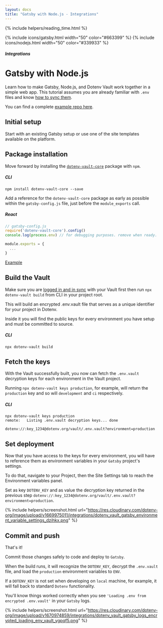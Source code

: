 ```yaml
---
layout: docs
title: "Gatsby with Node.js - Integrations"
---
```


{% include helpers/reading_time.html %}

{% include icons/gatsby.html width="50" color="#663399" %}
{% include icons/nodejs.html width="50" color="#339933" %}

##### Integrations
# __Gatsby with Node.js__

Learn how to make Gatsby, Node.js, and Dotenv Vault work together in a simple web app. This tutorial assumes you are already familiar with `.env` files and know [how to sync them](/docs/tutorials/sync).

You can find a complete [example repo here](https://github.com/dotenv-org/integration-example-gatsby-nodejs).

## Initial setup
Start with an existing Gatsby setup or use one of the site templates available on the platform.

## Package installation
Move forward by installing the [`dotenv-vault-core`](https://github.com/dotenv-org/dotenv-vault-core) package with `npm`.

##### CLI
```shell
npm install dotenv-vault-core --save
```

Add a reference for the `dotenv-vault-core` package as early as possible within the `gatsby-config.js` file, just before the `module_exports` call.

##### React
```js
// gatsby-config.js
require('dotenv-vault-core').config()
console.log(process.env) // for debugging purposes. remove when ready.

module.exports = {
  ...
}
```
[Example](https://github.com/dotenv-org/integration-example-gatsby-nodejs/blob/main/gatsby-config.js)

## Build the Vault
Make sure you are [logged in and in sync](/docs/tutorials/sync) with your Vault first then run `npx dotenv-vault build` from CLI in your project root.

This will build an encrypted .env.vault file that serves as a unique identifier for your project in Dotenv.

Inside it you will find the public keys for every environment you have setup and must be committed to source.

##### CLI
```shell
npx dotenv-vault build
```

## Fetch the keys
With the Vault successfully built, you now can fetch the `.env.vault` decryption keys for each environment in the Vault project.

Running `npx dotenv-vault keys production`, for example, will return the `production` key and so will `development` and `ci` respectively.

##### CLI
```shell
npx dotenv-vault keys production
remote:   Listing .env.vault decryption keys... done

dotenv://:key_1234@dotenv.org/vault/.env.vault?environment=production
```

## Set deployment
Now that you have access to the keys for every environment, you will have to reference them as environment variables in your `Gatsby` project's settings.

To do that, navigate to your Project, then the Site Settings tab to reach the Environment variables panel.

Set as key `DOTENV_KEY` and as value the decryption key returned in the previous step `dotenv://:key_1234@dotenv.org/vault/.env.vault?environment=production`.

{% include helpers/screenshot.html url="https://res.cloudinary.com/dotenv-org/image/upload/v1669975011/integrations/dotenv_vault_gatsby_environment_variable_settings_dzihkx.png" %}

## Commit and push
That's it!

Commit those changes safely to code and deploy to `Gatsby`.

When the build runs, it will recognize the `DOTENV_KEY`, decrypt the `.env.vault` file, and load the `production` environment variables to `ENV`.

If a `DOTENV_KEY` is not set when developing on `local` machine, for example, it will fall back to standard `Dotenv` functionality.

You'll know things worked correctly when you see `'Loading .env from encrypted .env.vault'` in your `Gatsby` logs.

{% include helpers/screenshot.html url="https://res.cloudinary.com/dotenv-org/image/upload/v1670974859/integrations/dotenv_vault_gatsby_logs_encrypted_loading_env_vault_ygpqf5.png" %}

